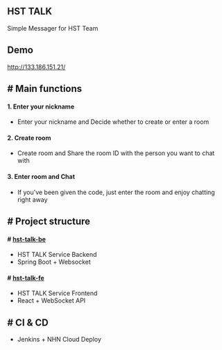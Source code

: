 ## HST TALK
Simple Messager for HST Team

## Demo
http://133.186.151.21/

## \# Main functions
#### 1. Enter your nickname
- Enter your nickname and Decide whether to create or enter a room

#### 2. Create room
- Create room and Share the room ID with the person you want to chat with

#### 3. Enter room and Chat
- If you've been given the code, just enter the room and enjoy chatting right away

## \# Project structure
#### \# [hst-talk-be](https://github.com/Team-HST/hst-talk/tree/master/hst-talk-be)
- HST TALK Service Backend
- Spring Boot + Websocket

#### \# [hst-talk-fe](https://github.com/Team-HST/hst-talk/tree/master/hst-talk-fe)
- HST TALK Service Frontend
- React + WebSocket API

## \# CI & CD
- Jenkins + NHN Cloud Deploy

